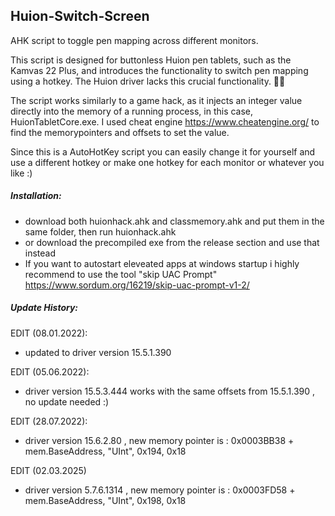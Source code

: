 ## Huion-Switch-Screen
AHK script to toggle pen mapping across different monitors.

This script is designed for buttonless Huion pen tablets, such as the Kamvas 22 Plus, and introduces the functionality to switch pen mapping using a hotkey.
The Huion driver lacks this crucial functionality. 🤦‍♂️

The script works similarly to a game hack, as it injects an integer value directly into the memory of a running process, in this case, HuionTabletCore.exe.
I used cheat engine https://www.cheatengine.org/ to find the memorypointers and offsets to set the value.

Since this is a AutoHotKey script you can easily change it for yourself and use a different hotkey or make one hotkey for each monitor or whatever you like :) 

##### Installation:

- download both huionhack.ahk and classmemory.ahk and put them in the same folder, then run huionhack.ahk
- or download the precompiled exe from the release section and use that instead 
- If you want to autostart eleveated apps at windows startup i highly recommend to use the tool "skip UAC Prompt" https://www.sordum.org/16219/skip-uac-prompt-v1-2/


##### Update History: 

EDIT (08.01.2022):

-  updated to driver version 15.5.1.390 

EDIT (05.06.2022):

-  driver version 15.5.3.444 works with the same offsets from 15.5.1.390 , no update needed :)

EDIT (28.07.2022):

-  driver version 15.6.2.80 , new memory pointer is : 0x0003BB38 + mem.BaseAddress, "UInt", 0x194, 0x18

EDIT (02.03.2025)

-  driver version 5.7.6.1314 , new memory pointer is : 0x0003FD58 + mem.BaseAddress, "UInt", 0x198, 0x18
